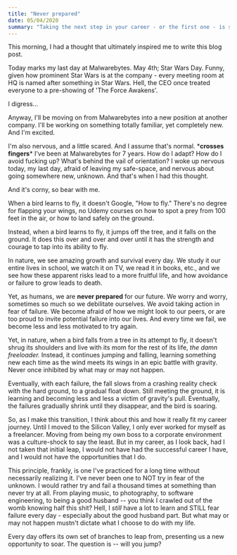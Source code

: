 ```yaml
---
title: "Never prepared"
date: 05/04/2020
summary: "Taking the next step in your career - or the first one - is scary. How do you survive when you're diving into the unknown?"
---
```


This morning, I had a thought that ultimately inspired me to write this blog post.

Today marks my last day at Malwarebytes. May 4th; Star Wars Day. Funny, given how prominent Star Wars is at the company - every meeting room at HQ is named after something in Star Wars. Hell, the CEO once treated everyone to a pre-showing of 'The Force Awakens'.

I digress...

Anyway, I'll be moving on from Malwarebytes into a new position at another company. I'll be working on something totally familiar, yet completely new. And I'm excited.

I'm also nervous, and a little scared. And I assume that's normal. \***crosses fingers**\* I've been at Malwarebytes for 7 years. How do I adapt? How do I avoid fucking up? What's behind the vail of orientation?
I woke up nervous today, my last day, afraid of leaving my safe-space, and nervous about going somewhere new, unknown. And that's when I had this thought.

And it's corny, so bear with me.

When a bird learns to fly, it doesn't Google, "How to fly." There's no degree for flapping your wings, no Udemy courses on how to spot a prey from 100 feet in the air, or how to land safely on the ground.

Instead, when a bird learns to fly, it jumps off the tree, and it falls on the ground. It does this over and over and over until it has the strength and courage to tap into its ability to fly.

In nature, we see amazing growth and survival every day. We study it our entire lives in school, we watch it on TV, we read it in books, etc., and we see how these apparent risks lead to a more fruitful life, and how avoidance or failure to grow leads to death. 

Yet, as humans, we are **never prepared** for our future. We worry and worry, sometimes so much so we debilitate ourselves. We avoid taking action in fear of failure. We become afraid of how we might look to our peers, or are too proud to invite potential failure into our lives. And every time we fail, we become less and less motivated to try again.

Yet, in nature, when a bird falls from a tree in its attempt to fly, it doesn't shrug its shoulders and live with its mom for the rest of its life, *the damn freeloader.* Instead, it continues jumping and falling, learning something new each time as the wind meets its wings in an epic battle with gravity. Never once inhibited by what may or may not happen. 

Eventually, with each failure, the fall slows from a crashing reality check with the hard ground, to a gradual float down. Still meeting the ground, it is learning and becoming less and less a victim of gravity's pull. Eventually, the failures gradually shrink until they disappear, and the bird is soaring. 

So, as I make this transition, I think about this and how it really fit my career journey. Until I moved to the Silicon Valley, I only ever worked for myself as a freelancer. Moving from being my own boss to a corporate environment was a culture-shock to say the least. But in my career, as I look back, had I not taken that initial leap, I would not have had the successful career I have, and I would not have the opportunities that I do.

This principle, frankly, is one I've practiced for a long time without necessarily realizing it. I've never been one to NOT try in fear of the unknown. I would rather try and fail a thousand times at something than never try at all. From playing music, to photography, to software engineering, to being a good husband -- you think I crawled out of the womb knowing half this shit? Hell, I *still* have a lot to learn and STILL  fear failure every day - especially about the good husband part. But what may or may not happen mustn't dictate what I choose to do with my life.

Every day offers its own set of branches to leap from, presenting us a new opportunity to soar. The question is -- will you jump?
